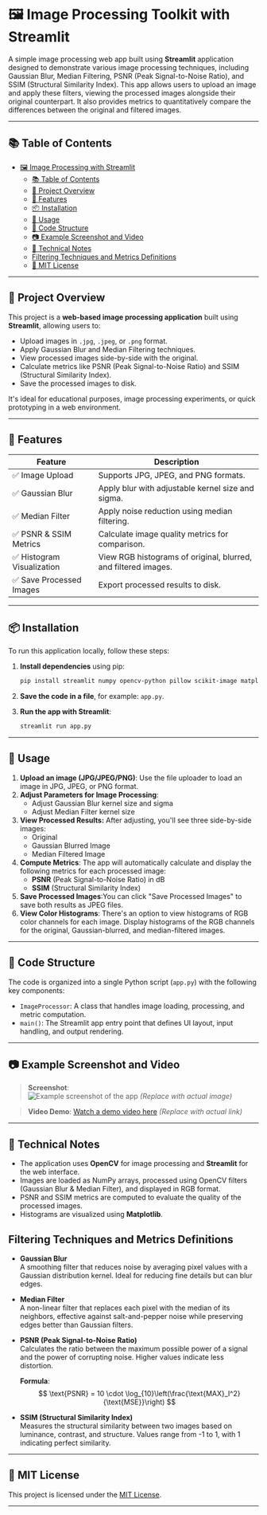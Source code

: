 # 🖼️ Image Processing Toolkit with Streamlit

A simple image processing web app built using **Streamlit** application designed to demonstrate various image processing techniques, including Gaussian Blur, Median Filtering, PSNR (Peak Signal-to-Noise Ratio), and SSIM (Structural Similarity Index). This app allows users to upload an image and apply these filters, viewing the processed images alongside their original counterpart. It also provides metrics to quantitatively compare the differences between the original and filtered images.

---

## 📚 Table of Contents

- [🖼️ Image Processing with Streamlit](#️-image-processing-with-streamlit)
  - [📚 Table of Contents](#-table-of-contents)
  - [🧭 Project Overview](#-project-overview)
  - [🎯 Features](#-features)
  - [📦 Installation](#-installation)
  - [🚀 Usage](#-usage)
  - [📁 Code Structure](#-code-structure)
  - [📷 Example Screenshot and Video](#-example-screenshot-and-video)
  - [🧠 Technical Notes](#-technical-notes)
  - [Filtering Techniques and Metrics Definitions](#filtering-techniques-and-metrics-definitions)
  - [📄 MIT License](#-mit-license)

---

## 🧭 Project Overview

This project is a **web-based image processing application** built using **Streamlit**, allowing users to:

- Upload images in `.jpg`, `.jpeg`, or `.png` format.
- Apply Gaussian Blur and Median Filtering techniques.
- View processed images side-by-side with the original.
- Calculate metrics like PSNR (Peak Signal-to-Noise Ratio) and SSIM (Structural Similarity Index).
- Save the processed images to disk.

It's ideal for educational purposes, image processing experiments, or quick prototyping in a web environment.
   
---

## 🎯 Features

| Feature                   | Description                                                    |
| ------------------------- | -------------------------------------------------------------- |
| ✅ Image Upload            | Supports JPG, JPEG, and PNG formats.                           |
| ✅ Gaussian Blur           | Apply blur with adjustable kernel size and sigma.              |
| ✅ Median Filter           | Apply noise reduction using median filtering.                  |
| ✅ PSNR & SSIM Metrics     | Calculate image quality metrics for comparison.                |
| ✅ Histogram Visualization | View RGB histograms of original, blurred, and filtered images. |
| ✅ Save Processed Images   | Export processed results to disk.                              |

---

## 📦 Installation

To run this application locally, follow these steps:

1. **Install dependencies** using pip:
   ```bash
   pip install streamlit numpy opencv-python pillow scikit-image matplotlib
   ```

2. **Save the code in a file**, for example: `app.py`.

3. **Run the app with Streamlit**:
   ```bash
   streamlit run app.py
   ```

---

## 🚀 Usage

1. **Upload an image (JPG/JPEG/PNG)**: Use the file uploader to load an image in JPG, JPEG, or PNG format.
2. **Adjust Parameters for Image Processing**:
   - Adjust Gaussian Blur kernel size and sigma
   - Adjust Median Filter kernel size
3. **View Processed Results:** After adjusting, you'll see three side-by-side images:
   - Original
   - Gaussian Blurred Image
   - Median Filtered Image
4. **Compute Metrics**: The app will automatically calculate and display the following metrics for each processed image:
   - **PSNR** (Peak Signal-to-Noise Ratio) in dB
   - **SSIM** (Structural Similarity Index)
5. **Save Processed Images**:You can click "Save Processed Images" to save both results as JPEG files.
6. **View Color Histograms**: There's an option to view histograms of RGB color channels for each image. Display histograms of the RGB channels for the original, Gaussian-blurred, and median-filtered images.

---

## 📁 Code Structure

The code is organized into a single Python script (`app.py`) with the following key components:

- `ImageProcessor`: A class that handles image loading, processing, and metric computation.
- `main()`: The Streamlit app entry point that defines UI layout, input handling, and output rendering.

---

## 📷 Example Screenshot and Video

> **Screenshot**:  
![Example screenshot of the app](https://via.placeholder.com/600x400?text=Image+Processing+App) *(Replace with actual image)*

> **Video Demo**:
[Watch a demo video here](https://example.com/video.mp4) *(Replace with actual link)*

---

## 🧠 Technical Notes

- The application uses **OpenCV** for image processing and **Streamlit** for the web interface.
- Images are loaded as NumPy arrays, processed using OpenCV filters (Gaussian Blur & Median Filter), and displayed in RGB format.
- PSNR and SSIM metrics are computed to evaluate the quality of the processed images.
- Histograms are visualized using **Matplotlib**.

## Filtering Techniques and Metrics Definitions  

- **Gaussian Blur**  
   A smoothing filter that reduces noise by averaging pixel values with a Gaussian distribution kernel. Ideal for reducing fine details but can blur edges.  

- **Median Filter**  
   A non-linear filter that replaces each pixel with the median of its neighbors, effective against salt-and-pepper noise while preserving edges better than Gaussian filters.  

- **PSNR (Peak Signal-to-Noise Ratio)**  
   Calculates the ratio between the maximum possible power of a signal and the power of corrupting noise. Higher values indicate less distortion.  
   
   **Formula**:  
$$
\text{PSNR} = 10 \cdot \log_{10}\left(\frac{\text{MAX}_I^2}{\text{MSE}}\right)
$$  

- **SSIM (Structural Similarity Index)**  
   Measures the structural similarity between two images based on luminance, contrast, and structure. Values range from -1 to 1, with 1 indicating perfect similarity.  

---

## 📄 MIT License

This project is licensed under the [MIT License](https://opensource.org/licenses/MIT).

--- 

